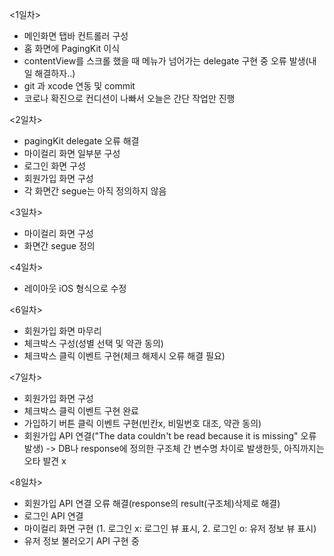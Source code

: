 <1일차>
- 메인화면 탭바 컨트롤러 구성
- 홈 화면에 PagingKit 이식
- contentView를 스크롤 했을 때 메뉴가 넘어가는 delegate 구현 중 오류 발생(내일 해결하자..)
- git 과 xcode 연동 및 commit
- 코로나 확진으로 컨디션이 나빠서 오늘은 간단 작업만 진행

<2일차>
- pagingKit delegate 오류 해결
- 마이컬리 화면 일부분 구성
- 로그인 화면 구성
- 회원가입 화면 구성
- 각 화면간 segue는 아직 정의하지 않음

<3일차>
- 마이컬리 화면 구성
- 화면간 segue 정의

<4일차>
- 레이아웃 iOS 형식으로 수정

<6일차>
- 회원가입 화면 마무리
- 체크박스 구성(성별 선택 및 약관 동의)
- 체크박스 클릭 이벤트 구현(체크 해제시 오류 해결 필요)

<7일차>
- 회원가입 화면 구성
- 체크박스 클릭 이벤트 구현 완료
- 가입하기 버튼 클릭 이벤트 구현(빈칸x, 비밀번호 대조, 약관 동의)
- 회원가입 API 연결("The data couldn't be read because it is missing" 오류 발생) -> DB나 response에 정의한 구조체 간 변수명 차이로 발생한듯, 아직까지는 오타 발견 x

<8일차>
- 회원가입 API 연결 오류 해결(response의 result(구조체)삭제로 해결)
- 로그인 API 연결
- 마이컬리 화면 구현 (1. 로그인 x: 로그인 뷰 표시, 2. 로그인 o: 유저 정보 뷰 표시)
- 유저 정보 불러오기 API 구현 중
